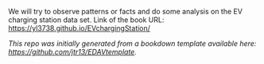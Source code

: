 
We will try to observe patterns or facts and do some analysis on the EV charging station data set.
Link of the book URL: https://yl3738.github.io/EVchargingStation/



*This repo was initially generated from a bookdown template available here: https://github.com/jtr13/EDAVtemplate.*	








